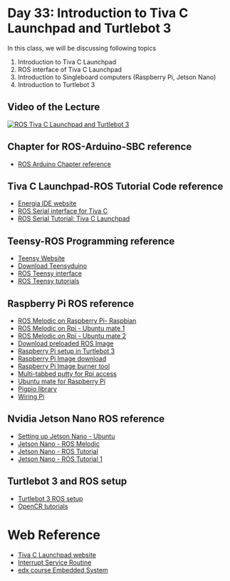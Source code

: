 # Day 33: Introduction to Tiva C Launchpad and Turtlebot 3

In this class, we will be discussing following topics

1. Introduction to Tiva C Launchpad
2. ROS interface of Tiva C Launchpad
3. Introduction to Singleboard computers (Raspberry Pi, Jetson Nano)
4. Introduction to Turtlebot 3


## Video of the Lecture

[![ROS Tiva C Launchpad and Turtlebot 3](https://img.youtube.com/vi/oAuLZ92Iam4/0.jpg)](https://drive.google.com/file/d/1kwIUB43sxUiFyeYXIRi5vg5C6PrTjnt5/view?usp=sharing)

## Chapter for ROS-Arduino-SBC reference

* [ROS Arduino Chapter reference](chapter_reference/ROS-Arduino-Chapter.pdf)


## Tiva C Launchpad-ROS Tutorial Code reference

* [Energia IDE website](https://energia.nu/)
* [ROS Serial interface for Tiva C](http://wiki.ros.org/rosserial_tivac)
* [ROS Serial Tutorial: Tiva C Launchpad](http://wiki.ros.org/rosserial_tivac/Tutorials)

## Teensy-ROS Programming reference

* [Teensy Website](https://www.pjrc.com/store/teensy40.html)
* [Download Teensyduino](https://www.pjrc.com/teensy/td_download.html)
* [ROS Teensy interface](https://github.com/mcgill-robotics/ros-teensy)
* [ROS Teensy tutorials](https://github.com/nr-parikh/rosserial_tutorials)

## Raspberry Pi ROS reference

* [ROS Melodic on Raspberry Pi- Raspbian](http://wiki.ros.org/ROSberryPi/Installing%20ROS%20Melodic%20on%20the%20Raspberry%20Pi)
* [ROS Melodic on Rpi - Ubuntu mate 1](https://roboticsbackend.com/install-ros-on-raspberry-pi-3/)
* [ROS Melodic on Rpi - Ubuntu mate 2](http://thomas-messmer.com/index.php/14-free-knowledge/howtos/86-ros-melodic-on-raspberry-pi-3)
* [Download preloaded ROS Image](https://downloads.ubiquityrobotics.com/pi.html)
* [Raspberry Pi setup in Turtlebot 3](https://emanual.robotis.com/docs/en/platform/turtlebot3/raspberry_pi_3_setup/#raspberry-pi-3-setup)
* [Raspberry Pi Image download](https://www.raspberrypi.org/downloads/raspberry-pi-os/)
* [Raspberry Pi Image burner tool](https://www.raspberrypi.org/blog/raspberry-pi-imager-imaging-utility/)
* [Multi-tabbed putty for Rpi access](https://ttyplus.com/multi-tabbed-putty/)
* [Ubuntu mate for Raspberry Pi](https://ubuntu-mate.org/download/armhf/focal/)
* [Pigpio library](http://abyz.me.uk/rpi/pigpio/index.html)
* [Wiring Pi](https://github.com/WiringPi)

## Nvidia Jetson Nano ROS reference

* [Setting up Jetson Nano - Ubuntu](https://developer.nvidia.com/embedded/learn/get-started-jetson-nano-devkit)
* [Jetson Nano - ROS Melodic](https://lamhung81-2.gitbook.io/github-basic-tutorial/jetson-nano-installation)
* [Jetson Nano - ROS Tutorial](https://www.stereolabs.com/blog/ros-and-nvidia-jetson-nano/)
* [Jetson Nano - ROS Tutorial 1](https://www.jetsonhacks.com/2019/10/23/install-ros-on-jetson-nano/)

## Turtlebot 3 and ROS setup

* [Turtlebot 3 ROS setup](https://emanual.robotis.com/docs/en/platform/turtlebot3/bringup/)
* [OpenCR tutorials](https://emanual.robotis.com/docs/en/parts/controller/opencr10/)
  

# Web Reference

* [Tiva C Launchpad website](https://www.ti.com/tool/EK-TM4C123GXL)
* [Interrupt Service Routine](https://techterms.com/definition/isr)
* [edx course Embedded System](https://www.edx.org/course/embedded-systems-shape-the-world-microcontroller-i)
